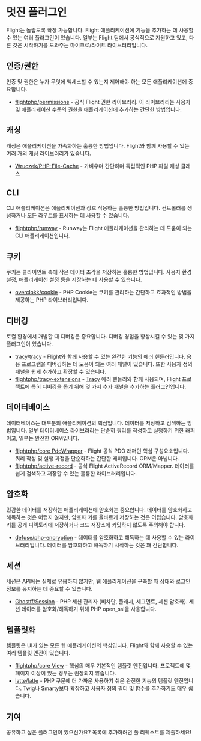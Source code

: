 # 멋진 플러그인

Flight는 놀랍도록 확장 가능합니다. Flight 애플리케이션에 기능을 추가하는 데 사용할 수 있는 여러 플러그인이 있습니다. 일부는 Flight 팀에서 공식적으로 지원하고 있고, 다른 것은 시작하기를 도와주는 마이크로/라이트 라이브러리입니다.

## 인증/권한

인증 및 권한은 누가 무엇에 액세스할 수 있는지 제어해야 하는 모든 애플리케이션에 중요합니다.

- [flightphp/permissions](/awesome-plugins/permissions) - 공식 Flight 권한 라이브러리. 이 라이브러리는 사용자 및 애플리케이션 수준의 권한을 애플리케이션에 추가하는 간단한 방법입니다.

## 캐싱

캐싱은 애플리케이션을 가속화하는 훌륭한 방법입니다. Flight와 함께 사용할 수 있는 여러 개의 캐싱 라이브러리가 있습니다.

- [Wruczek/PHP-File-Cache](/awesome-plugins/php-file-cache) - 가벼우며 간단하며 독립적인 PHP 파일 캐싱 클래스

## CLI

CLI 애플리케이션은 애플리케이션과 상호 작용하는 훌륭한 방법입니다. 컨트롤러를 생성하거나 모든 라우트를 표시하는 데 사용할 수 있습니다.

- [flightphp/runway](/awesome-plugins/runway) - Runway는 Flight 애플리케이션을 관리하는 데 도움이 되는 CLI 애플리케이션입니다.

## 쿠키

쿠키는 클라이언트 측에 작은 데이터 조각을 저장하는 훌륭한 방법입니다. 사용자 환경 설정, 애플리케이션 설정 등을 저장하는 데 사용할 수 있습니다.

- [overclokk/cookie](/awesome-plugins/php-cookie) - PHP Cookie는 쿠키를 관리하는 간단하고 효과적인 방법을 제공하는 PHP 라이브러리입니다.

## 디버깅

로컬 환경에서 개발할 때 디버깅은 중요합니다. 디버깅 경험을 향상시킬 수 있는 몇 가지 플러그인이 있습니다.

- [tracy/tracy](/awesome-plugins/tracy) - Flight와 함께 사용할 수 있는 완전한 기능의 에러 핸들러입니다. 응용 프로그램을 디버깅하는 데 도움이 되는 여러 패널이 있습니다. 또한 사용자 정의 패널을 쉽게 추가하고 확장할 수 있습니다.
- [flightphp/tracy-extensions](/awesome-plugins/tracy-extensions) - [Tracy](/awesome-plugins/tracy) 에러 핸들러와 함께 사용되며, Flight 프로젝트에 특히 디버깅을 돕기 위해 몇 가지 추가 패널을 추가하는 플러그인입니다.

## 데이터베이스

데이터베이스는 대부분의 애플리케이션의 핵심입니다. 데이터를 저장하고 검색하는 방법입니다. 일부 데이터베이스 라이브러리는 단순히 쿼리를 작성하고 실행하기 위한 래퍼이고, 일부는 완전한 ORM입니다.

- [flightphp/core PdoWrapper](/awesome-plugins/pdo-wrapper) - Flight 공식 PDO 래퍼인 핵심 구성요소입니다. 쿼리 작성 및 실행 과정을 단순화하는 간단한 래퍼입니다. ORM은 아닙니다.
- [flightphp/active-record](/awesome-plugins/active-record) - 공식 Flight ActiveRecord ORM/Mapper. 데이터를 쉽게 검색하고 저장할 수 있는 훌륭한 라이브러리입니다.

## 암호화

민감한 데이터를 저장하는 애플리케이션에 암호화는 중요합니다. 데이터를 암호화하고 해독하는 것은 어렵지 않지만, 암호화 키를 올바르게 저장하는 것은 어렵습니다. 암호화 키를 공개 디렉토리에 저장하거나 코드 저장소에 커밋하지 않도록 주의해야 합니다.

- [defuse/php-encryption](/awesome-plugins/php-encryption) - 데이터를 암호화하고 해독하는 데 사용할 수 있는 라이브러리입니다. 데이터를 암호화하고 해독하기 시작하는 것은 꽤 간단합니다.

## 세션

세션은 API에는 실제로 유용하지 않지만, 웹 애플리케이션을 구축할 때 상태와 로그인 정보를 유지하는 데 중요할 수 있습니다.

- [Ghostff/Session](/awesome-plugins/session) - PHP 세션 관리자 (비차단, 플래시, 세그먼트, 세션 암호화). 세션 데이터를 암호화/해독하기 위해 PHP open_ssl을 사용합니다.

## 템플릿화

템플릿은 UI가 있는 모든 웹 애플리케이션의 핵심입니다. Flight와 함께 사용할 수 있는 여러 템플릿 엔진이 있습니다.

- [flightphp/core View](/learn#views) - 핵심의 매우 기본적인 템플릿 엔진입니다. 프로젝트에 몇 페이지 이상이 있는 경우는 권장되지 않습니다.
- [latte/latte](/awesome-plugins/latte) - PHP 구문에 더 가까운 사용하기 쉬운 완전한 기능의 템플릿 엔진입니다. Twig나 Smarty보다 확장하고 사용자 정의 필터 및 함수를 추가하기도 매우 쉽습니다.

## 기여

공유하고 싶은 플러그인이 있으신가요? 목록에 추가하려면 풀 리퀘스트를 제출하세요!